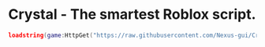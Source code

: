 Crystal - The smartest Roblox script.
===============
```lua
loadstring(game:HttpGet("https://raw.githubusercontent.com/Nexus-gui/Crystal/refs/heads/main/Crystal-main/Source.luau", true))()
```
